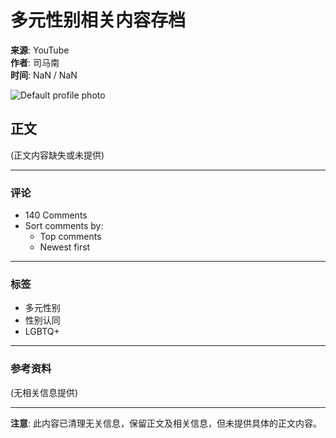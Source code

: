 # 多元性别相关内容存档

**来源**: YouTube  
**作者**: 司马南  
**时间**: NaN / NaN  

![Default profile photo](https://yt3.ggpht.com/a/default-user=s48-c-k-c0x00ffffff-no-rj)

## 正文
(正文内容缺失或未提供)

---

### 评论
- 140 Comments
- Sort comments by:
  - Top comments
  - Newest first

---

### 标签
- 多元性别
- 性别认同
- LGBTQ+

---

### 参考资料
(无相关信息提供)

---

**注意**: 此内容已清理无关信息，保留正文及相关信息，但未提供具体的正文内容。